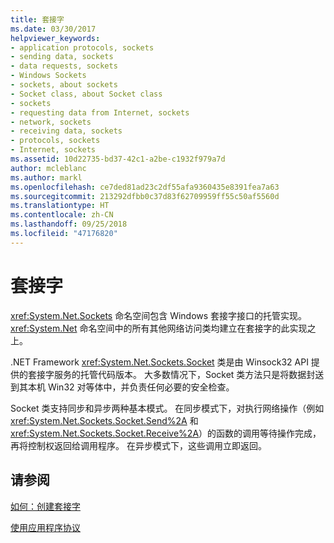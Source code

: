 ```yaml
---
title: 套接字
ms.date: 03/30/2017
helpviewer_keywords:
- application protocols, sockets
- sending data, sockets
- data requests, sockets
- Windows Sockets
- sockets, about sockets
- Socket class, about Socket class
- sockets
- requesting data from Internet, sockets
- network, sockets
- receiving data, sockets
- protocols, sockets
- Internet, sockets
ms.assetid: 10d22735-bd37-42c1-a2be-c1932f979a7d
author: mcleblanc
ms.author: markl
ms.openlocfilehash: ce7ded81ad23c2df55afa9360435e8391fea7a63
ms.sourcegitcommit: 213292dfbb0c37d83f62709959ff55c50af5560d
ms.translationtype: HT
ms.contentlocale: zh-CN
ms.lasthandoff: 09/25/2018
ms.locfileid: "47176820"
---
```

# <a name="sockets"></a>套接字
<xref:System.Net.Sockets> 命名空间包含 Windows 套接字接口的托管实现。 <xref:System.Net> 命名空间中的所有其他网络访问类均建立在套接字的此实现之上。  
  
 .NET Framework <xref:System.Net.Sockets.Socket> 类是由 Winsock32 API 提供的套接字服务的托管代码版本。 大多数情况下，Socket 类方法只是将数据封送到其本机 Win32 对等体中，并负责任何必要的安全检查。  
  
 Socket 类支持同步和异步两种基本模式。 在同步模式下，对执行网络操作（例如 <xref:System.Net.Sockets.Socket.Send%2A> 和 <xref:System.Net.Sockets.Socket.Receive%2A>）的函数的调用等待操作完成，再将控制权返回给调用程序。 在异步模式下，这些调用立即返回。  
  
## <a name="see-also"></a>请参阅  
 [如何：创建套接字](../../../docs/framework/network-programming/how-to-create-a-socket.md)  
    
 [使用应用程序协议](../../../docs/framework/network-programming/using-application-protocols.md)
